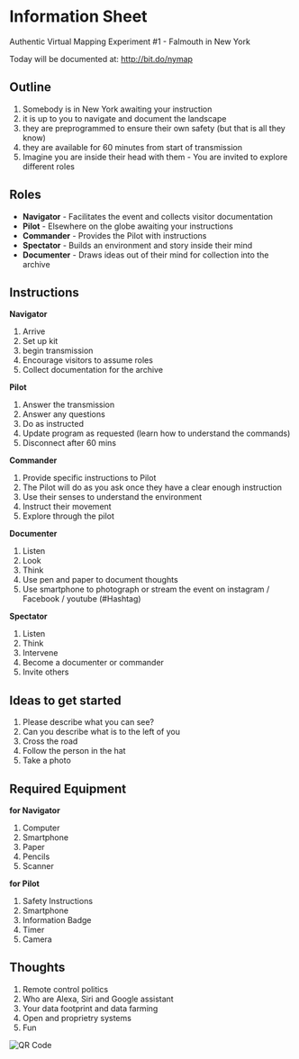 # Information Sheet

Authentic Virtual Mapping Experiment #1 - Falmouth in New York

Today will be documented at: http://bit.do/nymap

## Outline

1. Somebody is in New York awaiting your instruction
2. it is up to you to navigate and document the landscape 
3. they are preprogrammed to ensure their own safety (but that is all they know)
4. they are available for 60 minutes from start of transmission
5. Imagine you are inside their head with them - You are invited to explore different roles

## Roles

- **Navigator** - Facilitates the event and collects visitor documentation
- **Pilot** - Elsewhere on the globe awaiting your instructions
- **Commander** - Provides the Pilot with instructions
- **Spectator** - Builds an environment and story inside their mind
- **Documenter** - Draws ideas out of their mind for collection into the archive

## Instructions

**Navigator**

1. Arrive
2. Set up kit
3. begin transmission
4. Encourage visitors to assume roles
5. Collect documentation for the archive

**Pilot**

1. Answer the transmission
2. Answer any questions
3. Do as instructed
4. Update program as requested (learn how to understand the commands)
5. Disconnect after 60 mins

**Commander**

1. Provide specific instructions to Pilot 
2. The Pilot will do as you ask once they have a clear enough instruction
3. Use their senses to understand the environment
4. Instruct their movement
5. Explore through the pilot

**Documenter**

1. Listen
2. Look
3. Think
4. Use pen and paper to document thoughts
5. Use smartphone to photograph or stream the event on instagram / Facebook / youtube (#Hashtag)

**Spectator**

1. Listen
2. Think
3. Intervene
4. Become a documenter or commander
5. Invite others 

## Ideas to get started

1. Please describe what you can see?
2. Can you describe what is to the left of you
3. Cross the road
4. Follow the person in the hat
5. Take a photo

## Required Equipment

**for Navigator**

1. Computer
2. Smartphone
3. Paper
4. Pencils
5. Scanner

**for Pilot**

1. Safety Instructions
2. Smartphone
3. Information Badge
4. Timer
5. Camera

## Thoughts

1. Remote control politics
2. Who are Alexa, Siri and Google assistant
3. Your data footprint and data farming
4. Open and proprietry systems
5. Fun 

![QR Code](http://chart.apis.google.com/chart?cht=qr&chs=100x100&choe=UTF-8&chld=H%7C0&chl=http://bit.do/nymap)
